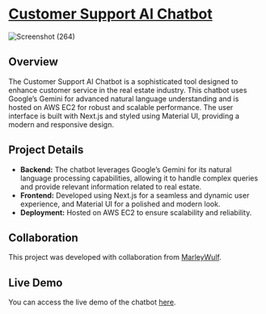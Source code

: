 # [Customer Support AI Chatbot](https://tilonmarlon.store/)
![Screenshot (264)](https://github.com/user-attachments/assets/045639a4-0ba2-4b47-a88a-52e084ee3063)
## Overview


The Customer Support AI Chatbot is a sophisticated tool designed to enhance customer service in the real estate industry. This chatbot uses Google’s Gemini for advanced natural language understanding and is hosted on AWS EC2 for robust and scalable performance. The user interface is built with Next.js and styled using Material UI, providing a modern and responsive design.

## Project Details

- **Backend:** The chatbot leverages Google’s Gemini for its natural language processing capabilities, allowing it to handle complex queries and provide relevant information related to real estate.
- **Frontend:** Developed using Next.js for a seamless and dynamic user experience, and Material UI for a polished and modern look.
- **Deployment:** Hosted on AWS EC2 to ensure scalability and reliability.

## Collaboration

This project was developed with collaboration from [MarleyWulf](https://github.com/MarleyWulf). 

## Live Demo

You can access the live demo of the chatbot [here](https://tilonmarlon.store/).

